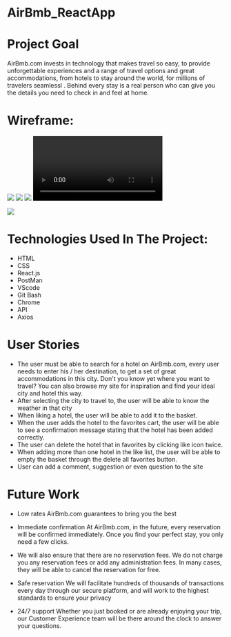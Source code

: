# AirBmb_ReactApp

# Project Goal
AirBmb.com invests in technology that makes travel so easy, to provide unforgettable experiences and a range of travel options and great accommodations, from hotels to stay around the world, for millions of travelers seamlessl . Behind every stay is a real person who can give you the details you need to check in and feel at home. 


# Wireframe:
![](image.png)
![](image1.png)
![](image2.png)
![](demo/demo.mp4)

<img src="https://media.giphy.com/media/movRAj4zzG2Lms3arp/giphy.gif">

# Technologies Used In The Project:

- HTML
- CSS
- React.js
- PostMan
- VScode
- Git Bash
- Chrome
- API
- Axios


# User Stories

- The user must be able to search for a hotel on AirBmb.com, every user needs to enter his / her destination, to get a set of great accommodations in this city. Don't you know yet where you want to travel? You can also browse my site for inspiration and find your ideal city and hotel this way.
- After selecting the city to travel to, the user will be able to know the weather in that city
- When liking a hotel, the user will be able to add it to the basket.
- When the user adds the hotel to the favorites cart, the user will be able to see a confirmation message stating that the hotel has been added correctly.
- The user can delete the hotel that in favorites by clicking like icon twice.
- When adding more than one hotel in the like list, the user will be able to empty the basket through the delete all favorites button.
- User can add a comment, suggestion or even question to the site


# Future Work

- Low rates
AirBmb.com guarantees to bring you the best

- Immediate confirmation
At AirBmb.com, in the future, every reservation will be confirmed immediately. Once you find your perfect stay, you only need a few clicks.

- We will also ensure that there are no reservation fees.
We do not charge you any reservation fees or add any administration fees. In many cases, they will be able to cancel the reservation for free.

- Safe reservation
We will facilitate hundreds of thousands of transactions every day through our secure platform, and will work to the highest standards to ensure your privacy

- 24/7 support
Whether you just booked or are already enjoying your trip, our Customer Experience team will be there around the clock to answer your questions.
